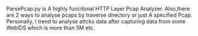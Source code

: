 ParsePcap.py is A highly funcitonal HTTP Layer Pcap Analyzer.
Also,there are 2 ways to analyse pcaps by traverse directory or just A specified Pcap. 
Personally, I trend to analyse attcks data after capturing data from some WebIDS which is more than 5M etc.
